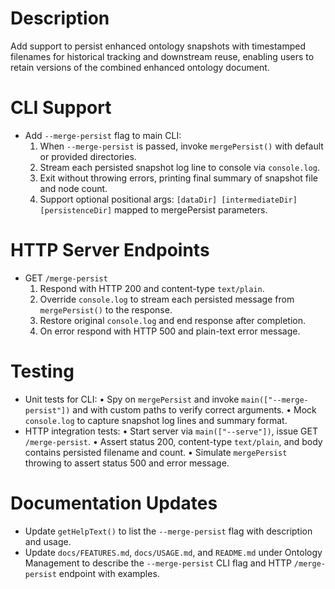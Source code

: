 # Description

Add support to persist enhanced ontology snapshots with timestamped filenames for historical tracking and downstream reuse, enabling users to retain versions of the combined enhanced ontology document.

# CLI Support

- Add `--merge-persist` flag to main CLI:
  1. When `--merge-persist` is passed, invoke `mergePersist()` with default or provided directories.
  2. Stream each persisted snapshot log line to console via `console.log`.
  3. Exit without throwing errors, printing final summary of snapshot file and node count.
  4. Support optional positional args: `[dataDir] [intermediateDir] [persistenceDir]` mapped to mergePersist parameters.

# HTTP Server Endpoints

- GET `/merge-persist`
  1. Respond with HTTP 200 and content-type `text/plain`.
  2. Override `console.log` to stream each persisted message from `mergePersist()` to the response.
  3. Restore original `console.log` and end response after completion.
  4. On error respond with HTTP 500 and plain-text error message.

# Testing

- Unit tests for CLI:
  • Spy on `mergePersist` and invoke `main(["--merge-persist"])` and with custom paths to verify correct arguments.
  • Mock `console.log` to capture snapshot log lines and summary format.
- HTTP integration tests:
  • Start server via `main(["--serve"])`, issue GET `/merge-persist`.
  • Assert status 200, content-type `text/plain`, and body contains persisted filename and count.
  • Simulate `mergePersist` throwing to assert status 500 and error message.

# Documentation Updates

- Update `getHelpText()` to list the `--merge-persist` flag with description and usage.
- Update `docs/FEATURES.md`, `docs/USAGE.md`, and `README.md` under Ontology Management to describe the `--merge-persist` CLI flag and HTTP `/merge-persist` endpoint with examples.